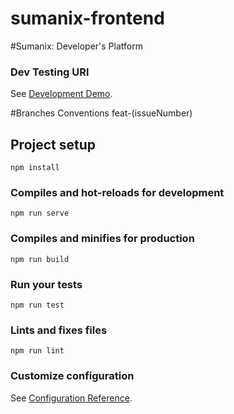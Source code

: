 # sumanix-frontend
#Sumanix: Developer's Platform

### Dev Testing URl
See [Development Demo](https://tquora.herokuapp.com).

#Branches Conventions
feat-(issueNumber)

## Project setup
```
npm install
```

### Compiles and hot-reloads for development
```
npm run serve
```

### Compiles and minifies for production
```
npm run build
```

### Run your tests
```
npm run test
```

### Lints and fixes files
```
npm run lint
```

### Customize configuration
See [Configuration Reference](https://cli.vuejs.org/config/).